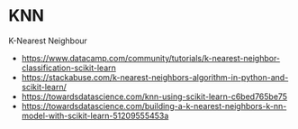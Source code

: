 # KNN
K-Nearest Neighbour

- https://www.datacamp.com/community/tutorials/k-nearest-neighbor-classification-scikit-learn
- https://stackabuse.com/k-nearest-neighbors-algorithm-in-python-and-scikit-learn/
- https://towardsdatascience.com/knn-using-scikit-learn-c6bed765be75
- https://towardsdatascience.com/building-a-k-nearest-neighbors-k-nn-model-with-scikit-learn-51209555453a
